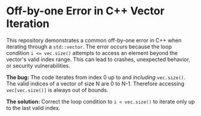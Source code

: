 # Off-by-one Error in C++ Vector Iteration
This repository demonstrates a common off-by-one error in C++ when iterating through a `std::vector`. The error occurs because the loop condition `i <= vec.size()` attempts to access an element beyond the vector's valid index range.  This can lead to crashes, unexpected behavior, or security vulnerabilities.

**The bug:** The code iterates from index 0 up to and *including* `vec.size()`.  The valid indices of a vector of size N are 0 to N-1.  Therefore accessing `vec[vec.size()]` is always out of bounds.

**The solution:** Correct the loop condition to `i < vec.size()` to iterate only up to the last valid index.
